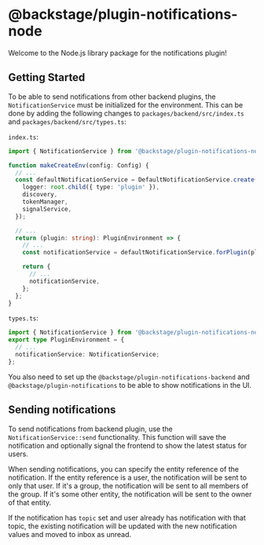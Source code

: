 # @backstage/plugin-notifications-node

Welcome to the Node.js library package for the notifications plugin!

## Getting Started

To be able to send notifications from other backend plugins, the `NotificationService` must be initialized for the
environment. This can be done by adding the following changes to `packages/backend/src/index.ts` and
`packages/backend/src/types.ts`:

`index.ts`:

```ts
import { NotificationService } from '@backstage/plugin-notifications-node';

function makeCreateEnv(config: Config) {
  // ...
  const defaultNotificationService = DefaultNotificationService.create({
    logger: root.child({ type: 'plugin' }),
    discovery,
    tokenManager,
    signalService,
  });

  // ...
  return (plugin: string): PluginEnvironment => {
    // ...
    const notificationService = defaultNotificationService.forPlugin(plugin);

    return {
      // ...
      notificationService,
    };
  };
}
```

`types.ts`:

```ts
import { NotificationService } from '@backstage/plugin-notifications-node';
export type PluginEnvironment = {
  // ...
  notificationService: NotificationService;
};
```

You also need to set up the `@backstage/plugin-notifications-backend` and `@backstage/plugin-notifications`
to be able to show notifications in the UI.

## Sending notifications

To send notifications from backend plugin, use the `NotificationService::send` functionality. This function will
save the notification and optionally signal the frontend to show the latest status for users.

When sending notifications, you can specify the entity reference of the notification. If the entity reference is
a user, the notification will be sent to only that user. If it's a group, the notification will be sent to all
members of the group. If it's some other entity, the notification will be sent to the owner of that entity.

If the notification has `topic` set and user already has notification with that topic, the existing notification
will be updated with the new notification values and moved to inbox as unread.
